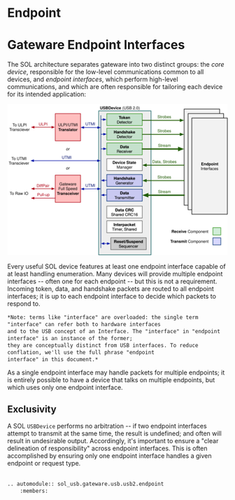 # Endpoint

# Gateware Endpoint Interfaces

The SOL architecture separates gateware into two distinct groups: the *core device*, responsible for the
low-level communications common to all devices, and *endpoint interfaces*, which perform high-level communications,
and which are often responsible for tailoring each device for its intended application:

![](../../../_images/USBDevice.svg)

Every useful SOL device features at least one endpoint interface capable of at least handling enumeration. Many
devices will provide multiple endpoint interfaces -- often one for each endpoint -- but this is not a requirement.
Incoming token, data, and handshake packets are routed to all endpoint interfaces; it is up to each endpoint interface
to decide which packets to respond to.

	*Note: terms like "interface" are overloaded: the single term "interface" can refer both to hardware interfaces
	and to the USB concept of an Interface. The "interface" in "endpoint interface" is an instance of the former;
	they are conceptually distinct from USB interfaces. To reduce conflation, we'll use the full phrase "endpoint
	interface" in this document.*

As a single endpoint interface may handle packets for multiple endpoints; it is entirely possible to have a device
that talks on multiple endpoints, but which uses only one endpoint interface.

## Exclusivity


A SOL ``USBDevice`` performs no arbitration -- if two endpoint interfaces attempt to transmit at the same time, the
result is undefined; and often will result in undesirable output. Accordingly, it's important to ensure a "clear
delineation of responsibility" across endpoint interfaces. This is often accomplished by ensuring only one endpoint
interface handles a given endpoint or request type.


```{eval-rst}

.. automodule:: sol_usb.gateware.usb.usb2.endpoint
	:members:

```
